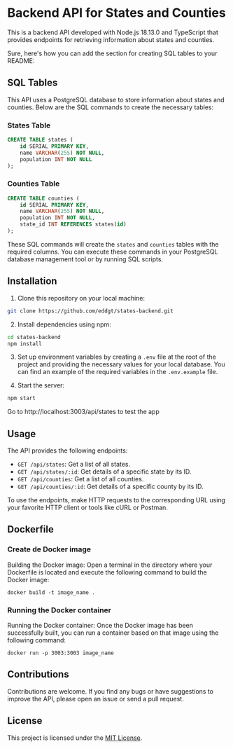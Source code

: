 # Backend API for States and Counties

This is a backend API developed with Node.js 18.13.0 and TypeScript that provides endpoints for retrieving information about states and counties.

Sure, here's how you can add the section for creating SQL tables to your README:

## SQL Tables

This API uses a PostgreSQL database to store information about states and counties. Below are the SQL commands to create the necessary tables:

### States Table

```sql
CREATE TABLE states (
    id SERIAL PRIMARY KEY,
    name VARCHAR(255) NOT NULL,
    population INT NOT NULL
);
```

### Counties Table

```sql
CREATE TABLE counties (
    id SERIAL PRIMARY KEY,
    name VARCHAR(255) NOT NULL,
    population INT NOT NULL,
    state_id INT REFERENCES states(id)
);
```

These SQL commands will create the `states` and `counties` tables with the required columns. You can execute these commands in your PostgreSQL database management tool or by running SQL scripts.


## Installation

1. Clone this repository on your local machine:

```bash
git clone https://github.com/eddgt/states-backend.git
```

2. Install dependencies using npm:

```bash
cd states-backend
npm install
```

3. Set up environment variables by creating a `.env` file at the root of the project and providing the necessary values for your local database. You can find an example of the required variables in the `.env.example` file.

4. Start the server:

```bash
npm start
```

Go to http://localhost:3003/api/states to test the app

## Usage

The API provides the following endpoints:

- `GET /api/states`: Get a list of all states.
- `GET /api/states/:id`: Get details of a specific state by its ID.
- `GET /api/counties`: Get a list of all counties.
- `GET /api/counties/:id`: Get details of a specific county by its ID.

To use the endpoints, make HTTP requests to the corresponding URL using your favorite HTTP client or tools like cURL or Postman.


## Dockerfile
### Create de Docker image
Building the Docker image: Open a terminal in the directory where your Dockerfile is located and execute the following command to build the Docker image:

```
docker build -t image_name .
```

### Running the Docker container
Running the Docker container: Once the Docker image has been successfully built, you can run a container based on that image using the following command:

```
docker run -p 3003:3003 image_name
```

## Contributions

Contributions are welcome. If you find any bugs or have suggestions to improve the API, please open an issue or send a pull request.

## License

This project is licensed under the [MIT License](https://opensource.org/licenses/MIT).

